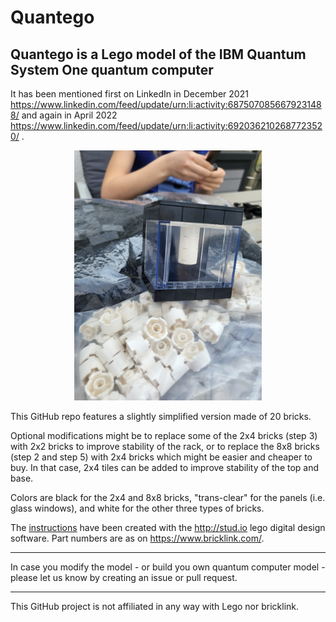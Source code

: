 # Quantego

## Quantego is a Lego model of the IBM Quantum System One quantum computer

It has been mentioned first on LinkedIn in December 2021 https://www.linkedin.com/feed/update/urn:li:activity:6875070856679231488/ and again in April 2022 https://www.linkedin.com/feed/update/urn:li:activity:6920362102687723520/ .

<p align="center">
  <img src="1_20220414_121449.jpg" alt="Quantego" width="300"/>
</p>

This GitHub repo features a slightly simplified version made of 20 bricks.

Optional modifications might be to replace some of the 2x4 bricks (step 3) with 2x2 bricks to improve stability of the rack, or to replace the 8x8 bricks (step 2 and step 5) with 2x4 bricks which might be easier and cheaper to buy. In that case, 2x4 tiles can be added to improve stability of the top and base.

Colors are black for the 2x4 and 8x8 bricks, "trans-clear" for the panels (i.e. glass windows), and white for the other three types of bricks. 

The [instructions](lego-quantego-v04b.pdf) have been created with the http://stud.io lego digital design software. Part numbers are as on https://www.bricklink.com/.

---

In case you modify the model - or build you own quantum computer model - please let us know by creating an issue or pull request.

---
This GitHub project is not affiliated in any way with Lego nor bricklink. 
